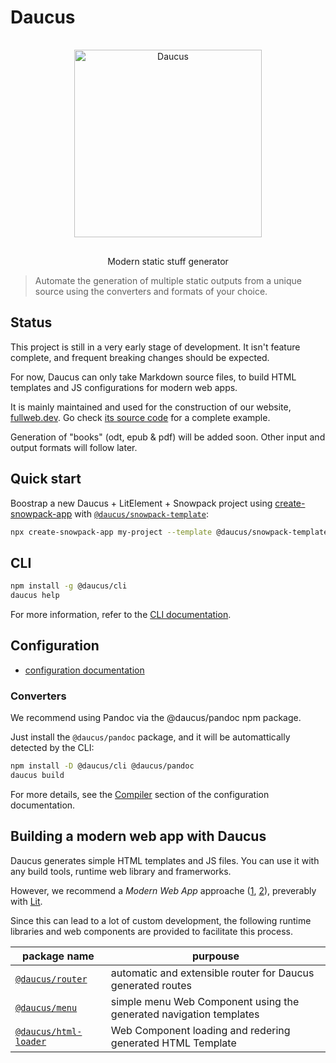 # Daucus

<p align="center">
<img src="https://user-images.githubusercontent.com/7578400/115269003-29b80400-a13b-11eb-8b21-168df07e743b.png" alt="Daucus" width="300px" style="margin: 1rem">
</p>
<p align="center">
  Modern static stuff generator
</p>

> Automate the generation of multiple static outputs from a unique source using the converters and formats of your choice.

## Status

This project is still in a very early stage of development. It isn't feature complete, and frequent breaking changes should be expected.

For now, Daucus can only take Markdown source files, to build HTML templates and JS configurations for modern web apps.

It is mainly maintained and used for the construction of our website, [fullweb.dev](https://fullweb.dev). Go check [its source code](https://github.com/fullwebdev/fullwebdev/tree/master/website) for a complete example.

Generation of "books" (odt, epub & pdf) will be added soon. Other input and output formats will follow later.

## Quick start

Boostrap a new Daucus + LitElement + Snowpack project using [create-snowpack-app](https://github.com/snowpackjs/snowpack/tree/main/create-snowpack-app/cli) with [`@daucus/snowpack-template`](https://github.com/fullwebdev/fullwebdev/tree/master/packages/daucus/snowpack-template):

```bash
npx create-snowpack-app my-project --template @daucus/snowpack-template
```

## CLI

```bash
npm install -g @daucus/cli
daucus help
```

For more information, refer to the [CLI documentation](https://fullweb.dev/daucus/cli).

## Configuration

- [configuration documentation](./configuration.md)

### Converters

We recommend using Pandoc via the @daucus/pandoc npm package.

Just install the `@daucus/pandoc` package, and it will be automattically detected by the CLI:

```bash
npm install -D @daucus/cli @daucus/pandoc
daucus build
```

For more details, see the [Compiler](./configuration.md#Compiler) section of the configuration documentation.

## Building a modern web app with Daucus

Daucus generates simple HTML templates and JS files. You can use it with any build tools, runtime web library and framerworks.

However, we recommend a _Modern Web App_ approache ([1](https://modern-web.dev/), [2](https://www.snowpack.dev/)), preverably with [Lit](https://lit.dev).

Since this can lead to a lot of custom development, the following runtime libraries and web components are provided to facilitate this process.

| package name                           | purpouse                                                           |
| -------------------------------------- | ------------------------------------------------------------------ |
| [`@daucus/router`](./router/)          | automatic and extensible router for Daucus generated routes        |
| [`@daucus/menu`](./menu/)              | simple menu Web Component using the generated navigation templates |
| [`@daucus/html-loader`](./html-loader) | Web Component loading and redering generated HTML Template         |
